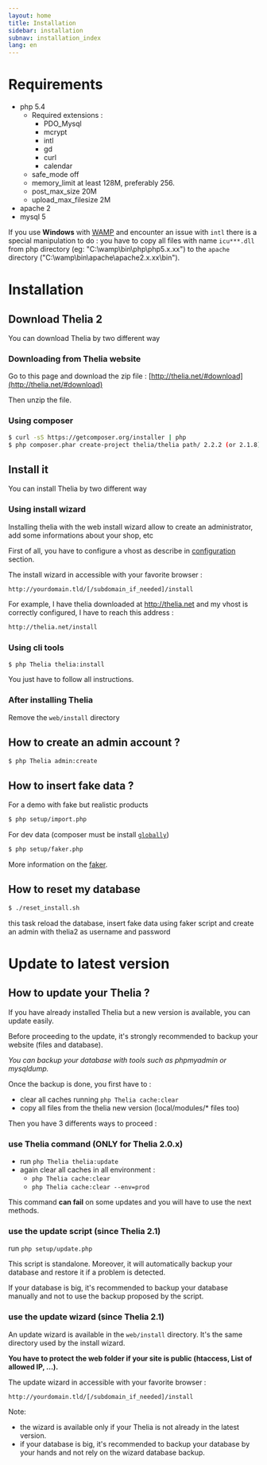```yaml
---
layout: home
title: Installation
sidebar: installation
subnav: installation_index
lang: en
---
```


<div class="page-header">
    <h1>Requirements</h1>
</div>

* php 5.4
    * Required extensions :
        * PDO_Mysql
        * mcrypt
        * intl
        * gd
        * curl
        * calendar
    * safe_mode off
    * memory_limit at least 128M, preferably 256.
    * post\_max\_size 20M
    * upload\_max\_filesize 2M
* apache 2
* mysql 5

If you use **Windows** with [WAMP](http://www.wampserver.com/) and encounter an issue with ```intl``` there is a special manipulation to do : you have to copy all files with name ```icu***.dll```  from php directory (eg: "C:\wamp\bin\php\php5.x.xx") to the ```apache``` directory ("C:\wamp\bin\apache\apache2.x.xx\bin").


<div class="page-header">
    <h1>Installation</h1>
</div>


## Download Thelia 2

You can download Thelia by two different way

### Downloading from Thelia website

Go to this page and download the zip file : [http://thelia.net/#download](http://thelia.net/#download)

Then unzip the file.


### Using composer

```bash
$ curl -sS https://getcomposer.org/installer | php
$ php composer.phar create-project thelia/thelia path/ 2.2.2 (or 2.1.8)
```


## Install it

You can install Thelia by two different way

### Using install wizard

Installing thelia with the web install wizard allow to create an administrator, add some informations about your shop, etc

First of all, you have to configure a vhost as describe in [configuration](/en/documentation/configuration/server.html) section.

The install wizard in accessible with your favorite browser :

```bash
http://yourdomain.tld/[/subdomain_if_needed]/install
```

For example, I have thelia downloaded at http://thelia.net and my vhost is correctly configured, I have to reach this address :

```bash
http://thelia.net/install
```

### Using cli tools

```bash
$ php Thelia thelia:install
```

You just have to follow all instructions.


### After installing Thelia

Remove the ```web/install``` directory

## How to create an admin account ?

```bash
$ php Thelia admin:create
```

## How to insert fake data ?

For a demo with fake but realistic products

```bash
$ php setup/import.php
```

For dev data (composer must be install [`globally`](http://getcomposer.org/doc/00-intro.md#globally))

```bash
$ php setup/faker.php
```

More information on the [faker](../development/faker.html).

## How to reset my database


```bash
$ ./reset_install.sh
```

this task reload the database, insert fake data using faker script and create an admin with thelia2 as username and password

<div class="page-header">
    <h1>Update to latest version</h1>
</div>

## How to update your Thelia ?

If you have already installed Thelia but a new version is available, you can update easily.

<div class="alert alert-warning">
<p>Before proceeding to the update, it's strongly recommended to backup your website (files and database).</p>
<p><em>You can backup your database with tools such as phpmyadmin or mysqldump.</em></p>
</div>

Once the backup is done, you first have to :

- clear all caches running ```php Thelia cache:clear```
- copy all files from the thelia new version (local/modules/* files too)

Then you have 3 differents ways to proceed :

### use Thelia command (ONLY for Thelia 2.0.x)

- run ```php Thelia thelia:update```
- again clear all caches in all environment :
    - ```php Thelia cache:clear```
    - ```php Thelia cache:clear --env=prod```

This command **can fail** on some updates and you will have to use the next methods.

### use the update script (since Thelia 2.1)

run ```php setup/update.php```

This script is standalone. Moreover, it will automatically backup your database and restore it if a problem is detected.

If your database is big, it's recommended to backup your database manually and not to use the backup proposed by the script.

### use the update wizard (since Thelia 2.1)

An update wizard is available in the ```web/install``` directory. It's the same directory used by the install wizard.

**You have to protect the web folder if your site is public (htaccess,  List of allowed IP, ...).**

The update wizard in accessible with your favorite browser :

```bash
http://yourdomain.tld/[/subdomain_if_needed]/install
```

Note:

- the wizard is available only if your Thelia is not already in the latest version.
- if your database is big, it's recommended to backup your database by your hands and not rely on the wizard database backup.
